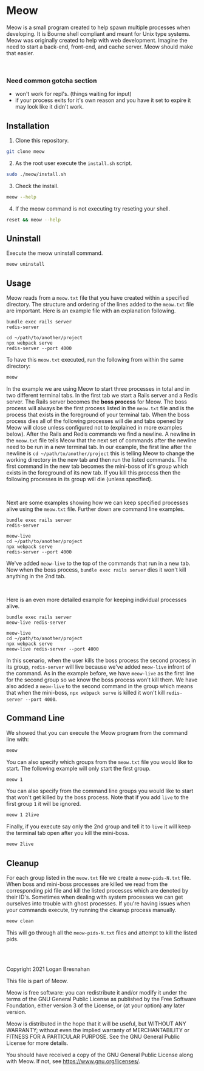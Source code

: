 # Meow
Meow is a small program created to help spawn multiple processes when developing. It is Bourne shell compliant and meant for Unix type systems. Meow was originally created to help with web development. Imagine the need to start a back-end, front-end, and cache server. Meow should make that easier.

<br>

### Need common gotcha section
- won't work for repl's. (things waiting for input)
- if your process exits for it's own reason and you have it set to expire it may look like it didn't work.

## Installation
1. Clone this repository.

```sh
git clone meow
```

2. As the root user execute the `install.sh` script.

```sh
sudo ./meow/install.sh
```

3. Check the install.

```sh
meow --help
```

4. If the meow command is not executing try reseting your shell.

```sh
reset && meow --help
```

## Uninstall
Execute the meow uninstall command.

```sh
meow uninstall
```

## Usage
Meow reads from a `meow.txt` file that you have created within a specified directory. The structure and ordering of the lines added to the `meow.txt` file are important. Here is an example file with an explanation following.

```
bundle exec rails server
redis-server

cd ~/path/to/another/project
npx webpack serve
redis-server --port 4000
```

To have this `meow.txt` executed, run the following from within the same directory:

```sh
meow
```

In the example we are using Meow to start three processes in total and in two different terminal tabs. In the first tab we start a Rails server and a Redis server. The Rails server becomes the **boss process** for Meow. The boss process will always be the first process listed in the `meow.txt` file and is the process that exists in the foreground of your terminal tab. When the boss process dies all of the following processes will die and tabs opened by Meow will close unless configured not to (explained in more examples below). After the Rails and Redis commands we find a newline. A newline in the `meow.txt` file tells Meow that the next set of commands after the newline need to be run in a new terminal tab. In our example, the first line after the newline is `cd ~/path/to/another/project` this is telling Meow to change the working directory in the new tab and then run the listed commands. The first command in the new tab becomes the mini-boss of it's group which exists in the foreground of its new tab. If you kill this process then the following processes in its group will die (unless specified).

<br>

Next are some examples showing how we can keep specified processes alive using the `meow.txt` file. Further down are command line examples.

```
bundle exec rails server
redis-server

meow-live
cd ~/path/to/another/project
npx webpack serve
redis-server --port 4000
```
We've added `meow-live` to the top of the commands that run in a new tab. Now when the boss process, `bundle exec rails server` dies it won't kill anything in the 2nd tab.

<br>

Here is an even more detailed example for keeping individual processes alive.

```
bundle exec rails server
meow-live redis-server

meow-live
cd ~/path/to/another/project
npx webpack serve
meow-live redis-server --port 4000
```

In this scenario, when the user kills the boss process the second process in its group, `redis-server` will live because we've added `meow-live` infront of the command. As in the example before, we have `meow-live` as the first line for the second group so we know the boss process won't kill them. We have also added a `meow-live` to the second command in the group which means that when the mini-boss, `npx webpack serve` is killed it won't kill `redis-server --port 4000`.

## Command Line

We showed that you can execute the Meow program from the command line with:

```sh
meow
```

You can also specify which groups from the `meow.txt` file you would like to start. The following example will only start the first group.

```sh
meow 1
```

You can also specify from the command line groups you would like to start that won't get killed by the boss process. Note that if you add `live` to the first group `1` it will be ignored.

```sh
meow 1 2live
```

Finally, if you execute say only the 2nd group and tell it to `live` it will keep the terminal tab open after you kill the mini-boss.

```sh
meow 2live
```

## Cleanup

For each group listed in the `meow.txt` file we create a `meow-pids-N.txt` file. When boss and mini-boss processes are killed we read from the corresponding pid file and kill the listed processes which are denoted by their ID's. Sometimes when dealing with system processes we can get ourselves into trouble with ghost processes. If you're having issues when your commands execute, try running the cleanup process manually.

```sh
meow clean
```

This will go through all the `meow-pids-N.txt` files and attempt to kill the listed pids.

<br>
<br>

Copyright 2021 Logan Bresnahan

This file is part of Meow.

Meow is free software: you can redistribute it and/or modify
it under the terms of the GNU General Public License as published by
the Free Software Foundation, either version 3 of the License, or
(at your option) any later version.

Meow is distributed in the hope that it will be useful,
but WITHOUT ANY WARRANTY; without even the implied warranty of
MERCHANTABILITY or FITNESS FOR A PARTICULAR PURPOSE. See the
GNU General Public License for more details.

You should have received a copy of the GNU General Public License
along with Meow. If not, see <https://www.gnu.org/licenses/>.
